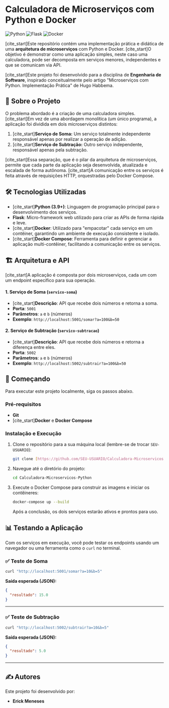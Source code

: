 # Calculadora de Microserviços com Python e Docker 

![Python](https://img.shields.io/badge/python-3670A0?style=for-the-badge&logo=python&logoColor=ffdd54)
![Flask](https://img.shields.io/badge/flask-%23000.svg?style=for-the-badge&logo=flask&logoColor=white)
![Docker](https://img.shields.io/badge/docker-%230db7ed.svg?style=for-the-badge&logo=docker&logoColor=white)

[cite_start]Este repositório contém uma implementação prática e didática de uma **arquitetura de microserviços** com Python e Docker.  [cite_start]O objetivo é demonstrar como uma aplicação simples, neste caso uma calculadora, pode ser decomposta em serviços menores, independentes e que se comunicam via API. 

[cite_start]Este projeto foi desenvolvido para a disciplina de **Engenharia de Software**, inspirado conceitualmente pelo artigo "Microserviços com Python. Implementação Prática" de Hugo Habbema. 

## 📖 Sobre o Projeto

O problema abordado é a criação de uma calculadora simples. [cite_start]Em vez de uma abordagem monolítica (um único programa), a aplicação foi dividida em dois microserviços distintos:

1.  [cite_start]**Serviço de Soma:** Um serviço totalmente independente responsável apenas por realizar a operação de adição. 
2.  [cite_start]**Serviço de Subtração:** Outro serviço independente, responsável apenas pela subtração. 

[cite_start]Essa separação, que é o pilar da arquitetura de microserviços, permite que cada parte da aplicação seja desenvolvida, atualizada e escalada de forma autônoma.  [cite_start]A comunicação entre os serviços é feita através de requisições HTTP, orquestradas pelo Docker Compose. 

## 🛠️ Tecnologias Utilizadas

* [cite_start]**Python (3.9+)**: Linguagem de programação principal para o desenvolvimento dos serviços. 
* **Flask**: Micro-framework web utilizado para criar as APIs de forma rápida e leve.
* [cite_start]**Docker**: Utilizado para "empacotar" cada serviço em um contêiner, garantindo um ambiente de execução consistente e isolado. 
* [cite_start]**Docker Compose**: Ferramenta para definir e gerenciar a aplicação multi-contêiner, facilitando a comunicação entre os serviços. 

## 🏗️ Arquitetura e API

[cite_start]A aplicação é composta por dois microserviços, cada um com um endpoint específico para sua operação. 

#### 1. Serviço de Soma (`servico-soma`)
* [cite_start]**Descrição**: API que recebe dois números e retorna a soma. 
* **Porta**: `5001`
* **Parâmetros**: `a` e `b` (números)
* **Exemplo**: `http://localhost:5001/somar?a=100&b=50`

#### 2. Serviço de Subtração (`servico-subtracao`)
* [cite_start]**Descrição**: API que recebe dois números e retorna a diferença entre eles. 
* **Porta**: `5002`
* **Parâmetros**: `a` e `b` (números)
* **Exemplo**: `http://localhost:5002/subtrair?a=100&b=50`

## 🚀 Começando

Para executar este projeto localmente, siga os passos abaixo.

### Pré-requisitos
* **Git**
* [cite_start]**Docker** e **Docker Compose** 

### Instalação e Execução
1.  Clone o repositório para a sua máquina local (lembre-se de trocar `SEU-USUARIO`):
    ```sh
    git clone [https://github.com/SEU-USUARIO/Calculadora-Microservicos-Python.git](https://github.com/SEU-USUARIO/Calculadora-Microservicos-Python.git)
    ```
2.  Navegue até o diretório do projeto:
    ```sh
    cd Calculadora-Microservicos-Python
    ```
3.  Execute o Docker Compose para construir as imagens e iniciar os contêineres: 
    ```sh
    docker-compose up --build
    ```
    Após a conclusão, os dois serviços estarão ativos e prontos para uso. 

## 📊 Testando a Aplicação

Com os serviços em execução, você pode testar os endpoints usando um navegador ou uma ferramenta como o `curl` no terminal.

### ✅ Teste de Soma

```bash
curl "http://localhost:5001/somar?a=10&b=5"
```

**Saída esperada (JSON):**
```json
{
  "resultado": 15.0
}
```

---

### ✅ Teste de Subtração

```bash
curl "http://localhost:5002/subtrair?a=10&b=5"
```

**Saída esperada (JSON):**
```json
{
  "resultado": 5.0
}
```

---

## ✍️ Autores

Este projeto foi desenvolvido por:

- **Erick Meneses**

